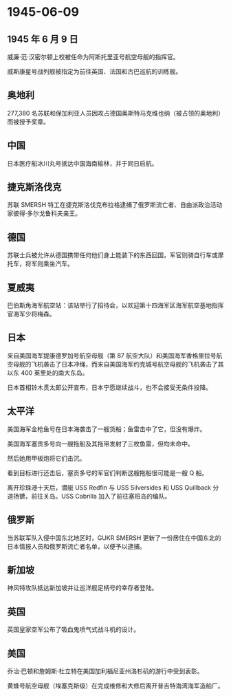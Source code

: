 # 1945-06-09

## 1945 年 6 月 9 日

威廉·范·汉密尔顿上校被任命为阿斯托里亚号航空母舰的指挥官。

威斯康星号战列舰被指定为前往英国、法国和古巴巡航的训练舰。

## 奥地利

277,380
名苏联和保加利亚人员因攻占德国奥斯特马克维也纳（被占领的奥地利）而被授予奖章。

## 中国

日本医疗船冰川丸号抵达中国海南榆林，并于同日启航。

## 捷克斯洛伐克

苏联 SMERSH
特工在捷克斯洛伐克布拉格逮捕了俄罗斯流亡者、自由派政治活动家彼得·多尔戈鲁科夫亲王。

## 德国

苏联士兵被允许从德国携带任何他们身上能装下的东西回国，军官则骑自行车或摩托车，将军则乘坐汽车。

## 夏威夷

巴伯斯角海军航空站：该站举行了招待会，以欢迎第十四海军区海军航空基地指挥官海军少将梅森。

## 日本

来自美国海军提康德罗加号航空母舰（第 87
航空大队）和美国海军香格里拉号航空母舰的飞机袭击了日本冲绳，而来自美国海军约克城号航空母舰的飞机袭击了其以东
400 英里处的南大东岛。

日本首相铃木贯太郎公开宣布，日本宁愿继续战斗，也不会接受无条件投降。

## 太平洋

美国海军金枪鱼号在日本海袭击了一艘货船；鱼雷击中了它，但没有爆炸。

美国海军塞贡多号向一艘拖船及其拖带发射了三枚鱼雷，但均未命中。

然后她用甲板炮将它们击沉。

看到目标进行还击后，塞贡多号的军官们判断这艘拖船很可能是一艘 Q 船。

离开珍珠港十天后，潜艇 USS Redfin 与 USS Silversides 和 USS Quillback
分道扬镳，前往关岛。USS Cabrilla 加入了前往塞班岛的编队。

## 俄罗斯

当苏联军队入侵中国东北地区时，GUKR SMERSH
更新了一份居住在中国东北的日本情报人员和俄罗斯流亡者名单，以便予以逮捕。

## 新加坡

神风特攻队抵达新加坡并让巡洋舰足柄号的幸存者登陆。

## 英国

英国皇家空军公布了吸血鬼喷气式战斗机的设计。

## 美国

乔治·巴顿和詹姆斯·杜立特在美国加利福尼亚州洛杉矶的游行中受到表彰。

黄蜂号航空母舰（埃塞克斯级）在完成维修和大修后离开普吉特海湾海军造船厂。

